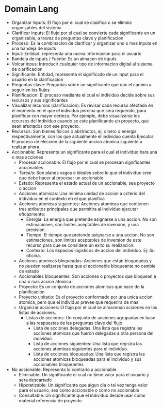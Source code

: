 # Domain Lang

- Organizar Inputs: El flujo por el cual se clasifica o se elimina organizables del sistema
- Clarificar Inputs: El flujo por el cual se convierte cada significante en un organizable, a travez de preguntas clave y planificacion
- Proceso: Es la combinacion de clarificar y organizar uno o mas inputs en una bandeja de inputs
- Input: Entidad, representa una nueva informacion para el usuario
- Bandeja de inputs / Fuente: Es un almacen de inputs
- Volcar inpus: Introducir cualquier tipo de informacion digital al sistema de clarificacion
- Significante: Entidad, representa el significado de un input para el usuario en la clarificacion
- Preguntas clave: Preguntas sobre un significante que dan el camino a seguir en los flujos
- Planificacion: El proceso mediante el cual el individuo decide sobre sus recursos y sus significantes
- Visualizar recursos (clarificacion): Es revisar cada recurso afectado en el momento en el que el individuo perciba que sera requerido, para planificar con mayor certeza. Por ejemplo, debe visualizarse los recursos del individuo cuando se este planificando un proyecto, que sean afectados con ese proyecto.
- Recursos: Son bienes fisicos o abstractos, ej. dinero o energia respectivamente, con los que actualmente el individuo cuenta
Ejecutar: El proceso de eleccion de la siguiente accion atomica siguiente a realizar ahora
- Accionable: Representa un significante para el cual el individuo hara una o mas acciones
  - Procesar accionable: El flujo por el cual se procesan significantes accionables
  - Tarea/s: Son planes vagos e ideales sobre lo que el individuo cree que debe hacer al procesar un accionable
  - Estado: Representa el estado actual de un accionable, sea proyecto o accion
  - Acciones atomicas: Una minima unidad de accion a criterio del individuo en el contexto en el que planifica
  - Acciones atomicas siguientes: Acciones atomicas que contienen tres atributos principales que permitira al individuo ejecutar eficazmente:
    - Energia: La energia que pretende asignarse a una accion. No son estimaciones, son limites aceptables de inversion, y una prevision.
    - Tiempo: El tiempo que pretende asignarse a una accion. No son estimaciones, son limites aceptables de inversion de este recurso para que se considere un exito su realizacion.
    - Contexto: Los espacios logisticos de accion del individuo. Ej: Su oficina.
  - Acciones atomicas bloqueadas: Acciones que estan bloqueadas y no pueden realizarse hasta que el accionable bloqueante no cambie de estado
  - Accionables bloqueantes: Son acciones o proyectos que bloquean a una o mas accion atomica.
  - Proyecto: Es un conjunto de acciones atomicas que nace de la planificacion
  - Proyecto unitario: Es el proyecto conformado por una unica accion atomica, pero que el individuo prevee que requerira de mas
  - Organizar acciones: El flujo por el cual se almacenan acciones en las listas de acciones.
    - Listas de acciones: Un conjunto de acciones agrupadas en base a las respuestas de las preguntas clave del flujo
      - Lista de acciones delegadas: Una lista que registra las acciones atomicas que fueron delegadas a otra persona del individuo
      - Lista de acciones siguientes: Una lista que registra las acciones atomicas siguientes para el individuo.
      - Lista de acciones bloqueadas: Una lista que registra las acciones atomicas bloqueadas para el individuo y sus accionables bloqueantes
- No accionable: Representa lo contrario a accionable
  - Eliminable: Un significante el cual no tiene valor para el usuario y sera descartado
  - Hipotetizable: Un significante que algun dia o tal vez tenga valor para el usuario, sea como accionable o como no accionable
  - Consultable: Un significante que el individuo decide usar como material referencia de proyecto
